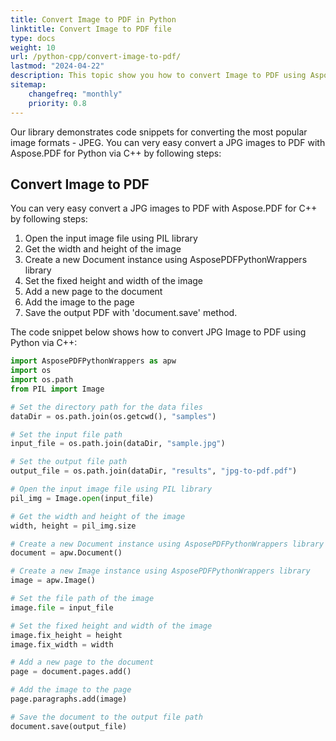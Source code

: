 ```yaml
---
title: Convert Image to PDF in Python
linktitle: Convert Image to PDF file
type: docs
weight: 10
url: /python-cpp/convert-image-to-pdf/
lastmod: "2024-04-22"
description: This topic show you how to convert Image to PDF using Aspose.PDF for Python via C++ library.
sitemap:
    changefreq: "monthly"
    priority: 0.8
---
```


Our library demonstrates code snippets for converting the most popular image formats - JPEG. You can very easy convert a JPG images to PDF with Aspose.PDF for Python via C++ by following steps:

## Convert Image to PDF

You can very easy convert a JPG images to PDF with Aspose.PDF for C++ by following steps:

1. Open the input image file using PIL library
1. Get the width and height of the image
1. Create a new Document instance using AsposePDFPythonWrappers library
1. Set the fixed height and width of the image 
1. Add a new page to the document
1. Add the image to the page
1. Save the output PDF with 'document.save' method.

The code snippet below shows how to convert JPG Image to PDF using Python via C++:

```python
import AsposePDFPythonWrappers as apw
import os
import os.path
from PIL import Image

# Set the directory path for the data files
dataDir = os.path.join(os.getcwd(), "samples")

# Set the input file path
input_file = os.path.join(dataDir, "sample.jpg")

# Set the output file path
output_file = os.path.join(dataDir, "results", "jpg-to-pdf.pdf")

# Open the input image file using PIL library
pil_img = Image.open(input_file)

# Get the width and height of the image
width, height = pil_img.size

# Create a new Document instance using AsposePDFPythonWrappers library
document = apw.Document()

# Create a new Image instance using AsposePDFPythonWrappers library
image = apw.Image()

# Set the file path of the image
image.file = input_file

# Set the fixed height and width of the image
image.fix_height = height
image.fix_width = width

# Add a new page to the document
page = document.pages.add()

# Add the image to the page
page.paragraphs.add(image)

# Save the document to the output file path
document.save(output_file)
```



